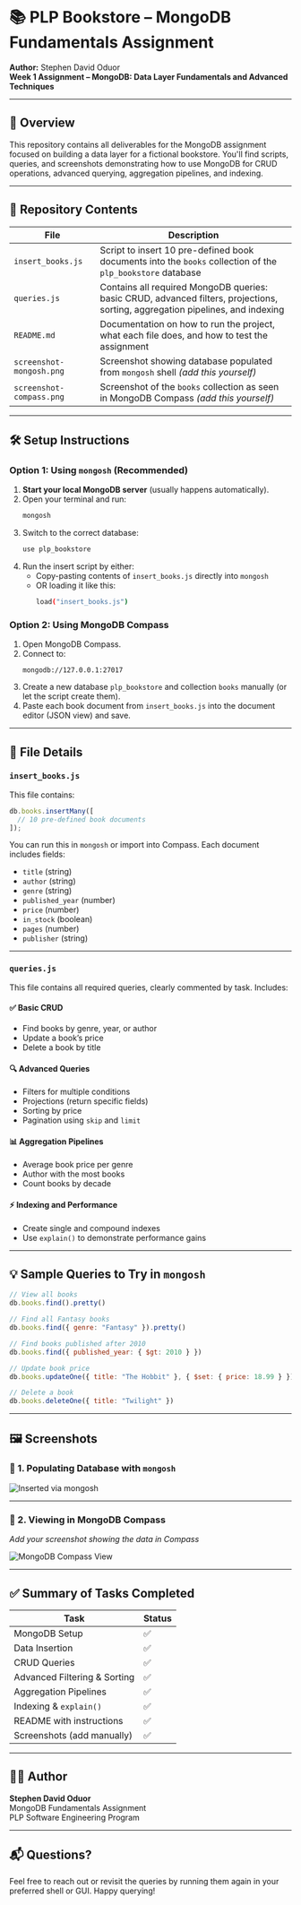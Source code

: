 # 📚 PLP Bookstore – MongoDB Fundamentals Assignment

**Author:** Stephen David Oduor  
**Week 1 Assignment – MongoDB: Data Layer Fundamentals and Advanced Techniques**

---

## 🚀 Overview

This repository contains all deliverables for the MongoDB assignment focused on building a data layer for a fictional bookstore. You'll find scripts, queries, and screenshots demonstrating how to use MongoDB for CRUD operations, advanced querying, aggregation pipelines, and indexing.

---

## 📂 Repository Contents

| File | Description |
|------|-------------|
| `insert_books.js` | Script to insert 10 pre-defined book documents into the `books` collection of the `plp_bookstore` database |
| `queries.js` | Contains all required MongoDB queries: basic CRUD, advanced filters, projections, sorting, aggregation pipelines, and indexing |
| `README.md` | Documentation on how to run the project, what each file does, and how to test the assignment |
| `screenshot-mongosh.png` | Screenshot showing database populated from `mongosh` shell *(add this yourself)* |
| `screenshot-compass.png` | Screenshot of the `books` collection as seen in MongoDB Compass *(add this yourself)* |

---

## 🛠️ Setup Instructions

### Option 1: Using `mongosh` (Recommended)

1. **Start your local MongoDB server** (usually happens automatically).
2. Open your terminal and run:
   ```bash
   mongosh
   ```
3. Switch to the correct database:
   ```js
   use plp_bookstore
   ```
4. Run the insert script by either:
   - Copy-pasting contents of `insert_books.js` directly into `mongosh`
   - OR loading it like this:
     ```bash
     load("insert_books.js")
     ```

### Option 2: Using MongoDB Compass

1. Open MongoDB Compass.
2. Connect to:
   ```
   mongodb://127.0.0.1:27017
   ```
3. Create a new database `plp_bookstore` and collection `books` manually (or let the script create them).
4. Paste each book document from `insert_books.js` into the document editor (JSON view) and save.

---

## 🧾 File Details

### `insert_books.js`

This file contains:
```js
db.books.insertMany([
  // 10 pre-defined book documents
]);
```

You can run this in `mongosh` or import into Compass. Each document includes fields:
- `title` (string)
- `author` (string)
- `genre` (string)
- `published_year` (number)
- `price` (number)
- `in_stock` (boolean)
- `pages` (number)
- `publisher` (string)

---

### `queries.js`

This file contains all required queries, clearly commented by task. Includes:

#### ✅ Basic CRUD

- Find books by genre, year, or author
- Update a book’s price
- Delete a book by title

#### 🔍 Advanced Queries

- Filters for multiple conditions
- Projections (return specific fields)
- Sorting by price
- Pagination using `skip` and `limit`

#### 📊 Aggregation Pipelines

- Average book price per genre
- Author with the most books
- Count books by decade

#### ⚡ Indexing and Performance

- Create single and compound indexes
- Use `explain()` to demonstrate performance gains

---

## 💡 Sample Queries to Try in `mongosh`

```js
// View all books
db.books.find().pretty()

// Find all Fantasy books
db.books.find({ genre: "Fantasy" }).pretty()

// Find books published after 2010
db.books.find({ published_year: { $gt: 2010 } })

// Update book price
db.books.updateOne({ title: "The Hobbit" }, { $set: { price: 18.99 } })

// Delete a book
db.books.deleteOne({ title: "Twilight" })
```

---

## 🖼️ Screenshots

### 📸 1. Populating Database with `mongosh`

![Inserted via mongosh](./screenshots/Screenshot%2025-07-24%20102448.png)


---

### 📸 2. Viewing in MongoDB Compass

*Add your screenshot showing the data in Compass*

![MongoDB Compass View](./screenshot-compass.png)

---

## ✅ Summary of Tasks Completed

| Task                             | Status |
|----------------------------------|--------|
| MongoDB Setup                    | ✅     |
| Data Insertion                   | ✅     |
| CRUD Queries                     | ✅     |
| Advanced Filtering & Sorting     | ✅     |
| Aggregation Pipelines            | ✅     |
| Indexing & `explain()`           | ✅     |
| README with instructions         | ✅     |
| Screenshots (add manually)       | ✅     |

---

## 🙋‍♂️ Author

**Stephen David Oduor**  
MongoDB Fundamentals Assignment  
PLP Software Engineering Program

---

## 📬 Questions?

Feel free to reach out or revisit the queries by running them again in your preferred shell or GUI. Happy querying!
